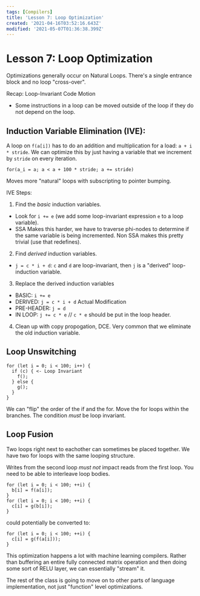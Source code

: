 ```yaml
---
tags: [Compilers]
title: 'Lesson 7: Loop Optimization'
created: '2021-04-16T03:52:16.643Z'
modified: '2021-05-07T01:36:38.399Z'
---
```


# Lesson 7: Loop Optimization

Optimizations generally occur on Natural Loops. There's a single entrance block and no loop "cross-over".

Recap: Loop-Invariant Code Motion
- Some instructions in a loop can be moved outside of the loop if they do not depend on the loop.

## Induction Variable Elimination (IVE):

A loop on `f(a[i])` has to do an addition and multiplication for a load: `a + i * stride`. We can optimize this by just having a variable that we increment by `stride` on every iteration.

`for(a_i = a; a < a + 100 * stride; a += stride)`

Moves more "natural" loops with subscripting to pointer bumping.

IVE Steps:
1. Find the _basic_ induction variables.
- Look for `i += e` (we add some loop-invariant expression `e` to a loop variable).
- SSA Makes this harder, we have to traverse phi-nodes to determine if the same variable is being incremented. Non SSA makes this pretty trivial (use that redefines).
2. Find _derived_ induction variables.
- `j = c * i + d`: `c` and `d` are loop-invariant, then `j` is a "derived" loop-induction variable.
3. Replace the derived induction variables
- BASIC: `i += e`
- DERIVED: `j = c * i + d`
Actual Modification
- PRE-HEADER:
  `j = d`
- IN LOOP:
  `j += c * e` // `c * e` should be put in the loop header.
4. Clean up with copy propogation, DCE. Very common that we eliminate the old induction variable.

## Loop Unswitching

```
for (let i = 0; i < 100; i++) {
  if (c) { <- Loop Invariant
    f();
  } else {
    g();
  }
}
```

We can "flip" the order of the if and the for. Move the for loops within the branches. The condition _must_ be loop invariant.

## Loop Fusion

Two loops right next to eachother can sometimes be placed together. We have two for loops with the same looping structure.

Writes from the second loop _must not_ impact reads from the first loop. You need to be able to interleave loop bodies.

```
for (let i = 0; i < 100; ++i) {
  b[i] = f(a[i]);
}
for (let i = 0; i < 100; ++i) {
  c[i] = g(b[i]);
}
```

could potentially be converted to:

```
for (let i = 0; i < 100; ++i) {
  c[i] = g(f(a[i]));
}
```

This optimization happens a lot with machine learning compilers. Rather than buffering an entire fully connected matrix operation and then doing some sort of RELU layer, we can essentially "stream" it.

The rest of the class is going to move on to other parts of language implementation, not just "function" level optimizations.
